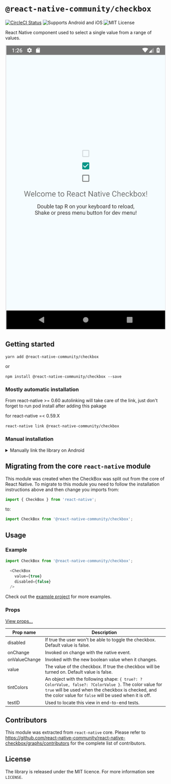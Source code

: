 # `@react-native-community/checkbox`
[![CircleCI Status](https://img.shields.io/circleci/project/github/react-native-community/react-native-checkbox/master.svg)](https://circleci.com/gh/react-native-community/workflows/react-native-checkbox/tree/master) ![Supports Android and iOS](https://img.shields.io/badge/platforms-android%20|%20ios-lightgrey.svg) ![MIT License](https://img.shields.io/npm/l/@react-native-community/checkbox.svg)

React Native component used to select a single value from a range of values.

![Alt text](screenShots/demo.png)

## Getting started

`yarn add @react-native-community/checkbox`

or

`npm install @react-native-community/checkbox --save`

### Mostly automatic installation

From react-native >= 0.60 autolinking will take care of the link, just don't forget to run pod install after adding this pakage

for react-native =< 0.59.X

`react-native link @react-native-community/checkbox`

### Manual installation

<details>
<summary>Manually link the library on Android</summary>
   
#### `android/settings.gradle`
```groovy
include ':@react-native-community/checkbox'
project(':@react-native-community/checkbox').projectDir = new File(rootProject.projectDir, '../node_modules/@react-native-community/checkbox/android')
```

#### `android/app/build.gradle`
```groovy
dependencies {
   ...
   implementation project(':@react-native-community/checkbox')
}
```

#### `android/app/src/main/.../MainApplication.java`
On top, where imports are:

```java
import com.reactnativecommunity.checkbox;
```

Add the `checkbox` class to your list of exported packages.

```java
@Override
protected List<ReactPackage> getPackages() {
    return Arrays.asList(
            new MainReactPackage(),
            new CheckboxPackage()
    );
}
```
</details>

## Migrating from the core `react-native` module
This module was created when the CheckBox was split out from the core of React Native. To migrate to this module you need to follow the installation instructions above and then change you imports from:

```javascript
import { CheckBox } from 'react-native';
```

to:

```javascript
import CheckBox from '@react-native-community/checkbox';
```

## Usage

### Example

```javascript
import CheckBox from '@react-native-community/checkbox';
```

```javascript
  <CheckBox
    value={true}
    disabled={false}
  />
```

Check out the [example project](example) for more examples.

### Props


[View props...](https://facebook.github.io/react-native/docs/view#props)

| Prop name     | Description                                                                                                                                                                                                           |
| ------------- | --------------------------------------------------------------------------------------------------------------------------------------------------------------------------------------------------------------------- |
| disabled      | If true the user won't be able to toggle the checkbox. Default value is false.                                                                                                                                        |
| onChange      | Invoked on change with the native event.                                                                                                                                                                              |
| onValueChange | Invoked with the new boolean value when it changes.                                                                                                                                                                   |
| value         | The value of the checkbox. If true the checkbox will be turned on. Default value is false.                                                                                                                            |
| tintColors    | An object with the following shape: `{ true?: ?ColorValue, false?: ?ColorValue }`. The color value for `true` will be used when the checkbox is checked, and the color value for `false` will be used when it is off. |
| testID        | Used to locate this view in end-to-end tests.                                                                                                                                                                         |


## Contributors

This module was extracted from `react-native` core. Please refer to https://github.com/react-native-community/react-native-checkbox/graphs/contributors for the complete list of contributors.

## License
The library is released under the MIT licence. For more information see `LICENSE`.
